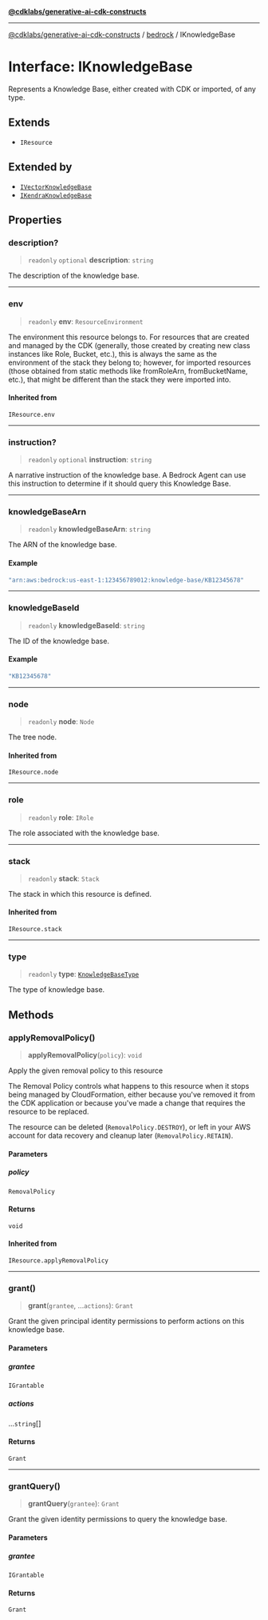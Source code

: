 [**@cdklabs/generative-ai-cdk-constructs**](../../../README.md)

***

[@cdklabs/generative-ai-cdk-constructs](../../../README.md) / [bedrock](../README.md) / IKnowledgeBase

# Interface: IKnowledgeBase

Represents a Knowledge Base, either created with CDK or imported, of any type.

## Extends

- `IResource`

## Extended by

- [`IVectorKnowledgeBase`](IVectorKnowledgeBase.md)
- [`IKendraKnowledgeBase`](IKendraKnowledgeBase.md)

## Properties

### description?

> `readonly` `optional` **description**: `string`

The description of the knowledge base.

***

### env

> `readonly` **env**: `ResourceEnvironment`

The environment this resource belongs to.
For resources that are created and managed by the CDK
(generally, those created by creating new class instances like Role, Bucket, etc.),
this is always the same as the environment of the stack they belong to;
however, for imported resources
(those obtained from static methods like fromRoleArn, fromBucketName, etc.),
that might be different than the stack they were imported into.

#### Inherited from

`IResource.env`

***

### instruction?

> `readonly` `optional` **instruction**: `string`

A narrative instruction of the knowledge base.
A Bedrock Agent can use this instruction to determine if it should
query this Knowledge Base.

***

### knowledgeBaseArn

> `readonly` **knowledgeBaseArn**: `string`

The ARN of the knowledge base.

#### Example

```ts
"arn:aws:bedrock:us-east-1:123456789012:knowledge-base/KB12345678"
```

***

### knowledgeBaseId

> `readonly` **knowledgeBaseId**: `string`

The ID of the knowledge base.

#### Example

```ts
"KB12345678"
```

***

### node

> `readonly` **node**: `Node`

The tree node.

#### Inherited from

`IResource.node`

***

### role

> `readonly` **role**: `IRole`

The role associated with the knowledge base.

***

### stack

> `readonly` **stack**: `Stack`

The stack in which this resource is defined.

#### Inherited from

`IResource.stack`

***

### type

> `readonly` **type**: [`KnowledgeBaseType`](../enumerations/KnowledgeBaseType.md)

The type of knowledge base.

## Methods

### applyRemovalPolicy()

> **applyRemovalPolicy**(`policy`): `void`

Apply the given removal policy to this resource

The Removal Policy controls what happens to this resource when it stops
being managed by CloudFormation, either because you've removed it from the
CDK application or because you've made a change that requires the resource
to be replaced.

The resource can be deleted (`RemovalPolicy.DESTROY`), or left in your AWS
account for data recovery and cleanup later (`RemovalPolicy.RETAIN`).

#### Parameters

##### policy

`RemovalPolicy`

#### Returns

`void`

#### Inherited from

`IResource.applyRemovalPolicy`

***

### grant()

> **grant**(`grantee`, ...`actions`): `Grant`

Grant the given principal identity permissions to perform actions on this knowledge base.

#### Parameters

##### grantee

`IGrantable`

##### actions

...`string`[]

#### Returns

`Grant`

***

### grantQuery()

> **grantQuery**(`grantee`): `Grant`

Grant the given identity permissions to query the knowledge base.

#### Parameters

##### grantee

`IGrantable`

#### Returns

`Grant`
